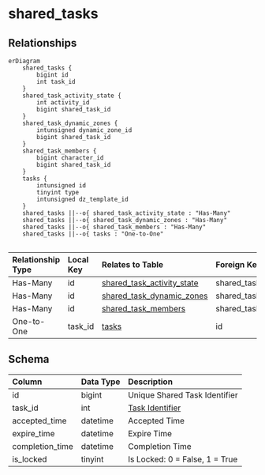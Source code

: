 # shared_tasks

## Relationships

```mermaid
erDiagram
    shared_tasks {
        bigint id
        int task_id
    }
    shared_task_activity_state {
        int activity_id
        bigint shared_task_id
    }
    shared_task_dynamic_zones {
        intunsigned dynamic_zone_id
        bigint shared_task_id
    }
    shared_task_members {
        bigint character_id
        bigint shared_task_id
    }
    tasks {
        intunsigned id
        tinyint type
        intunsigned dz_template_id
    }
    shared_tasks ||--o{ shared_task_activity_state : "Has-Many"
    shared_tasks ||--o{ shared_task_dynamic_zones : "Has-Many"
    shared_tasks ||--o{ shared_task_members : "Has-Many"
    shared_tasks ||--o{ tasks : "One-to-One"


```


| Relationship Type | Local Key | Relates to Table | Foreign Key |
| :--- | :--- | :--- | :--- |
| Has-Many | id | [shared_task_activity_state](../../schema/tasks/shared_task_activity_state.md) | shared_task_id |
| Has-Many | id | [shared_task_dynamic_zones](../../schema/tasks/shared_task_dynamic_zones.md) | shared_task_id |
| Has-Many | id | [shared_task_members](../../schema/tasks/shared_task_members.md) | shared_task_id |
| One-to-One | task_id | [tasks](../../schema/tasks/tasks.md) | id |


## Schema

| Column | Data Type | Description |
| :--- | :--- | :--- |
| id | bigint | Unique Shared Task Identifier |
| task_id | int | [Task Identifier](tasks.md) |
| accepted_time | datetime | Accepted Time |
| expire_time | datetime | Expire Time |
| completion_time | datetime | Completion Time |
| is_locked | tinyint | Is Locked: 0 = False, 1 = True |

